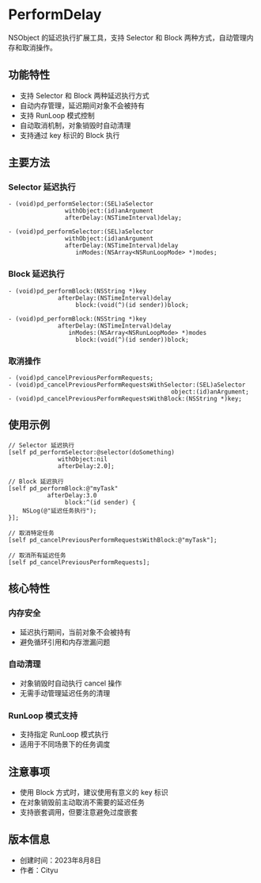 # PerformDelay

NSObject 的延迟执行扩展工具，支持 Selector 和 Block 两种方式，自动管理内存和取消操作。

## 功能特性

- 支持 Selector 和 Block 两种延迟执行方式
- 自动内存管理，延迟期间对象不会被持有
- 支持 RunLoop 模式控制
- 自动取消机制，对象销毁时自动清理
- 支持通过 key 标识的 Block 执行

## 主要方法

### Selector 延迟执行

```objc
- (void)pd_performSelector:(SEL)aSelector 
                withObject:(id)anArgument 
                afterDelay:(NSTimeInterval)delay;

- (void)pd_performSelector:(SEL)aSelector 
                withObject:(id)anArgument 
                afterDelay:(NSTimeInterval)delay 
                   inModes:(NSArray<NSRunLoopMode> *)modes;
```

### Block 延迟执行

```objc
- (void)pd_performBlock:(NSString *)key 
              afterDelay:(NSTimeInterval)delay 
                   block:(void(^)(id sender))block;

- (void)pd_performBlock:(NSString *)key 
              afterDelay:(NSTimeInterval)delay 
                 inModes:(NSArray<NSRunLoopMode> *)modes 
                   block:(void(^)(id sender))block;
```

### 取消操作

```objc
- (void)pd_cancelPreviousPerformRequests;
- (void)pd_cancelPreviousPerformRequestsWithSelector:(SEL)aSelector 
                                              object:(id)anArgument;
- (void)pd_cancelPreviousPerformRequestsWithBlock:(NSString *)key;
```

## 使用示例

```objc
// Selector 延迟执行
[self pd_performSelector:@selector(doSomething) 
              withObject:nil 
              afterDelay:2.0];

// Block 延迟执行
[self pd_performBlock:@"myTask" 
           afterDelay:3.0 
                block:^(id sender) {
    NSLog(@"延迟任务执行");
}];

// 取消特定任务
[self pd_cancelPreviousPerformRequestsWithBlock:@"myTask"];

// 取消所有延迟任务
[self pd_cancelPreviousPerformRequests];
```

## 核心特性

### 内存安全
- 延迟执行期间，当前对象不会被持有
- 避免循环引用和内存泄漏问题

### 自动清理
- 对象销毁时自动执行 cancel 操作
- 无需手动管理延迟任务的清理

### RunLoop 模式支持
- 支持指定 RunLoop 模式执行
- 适用于不同场景下的任务调度

## 注意事项

- 使用 Block 方式时，建议使用有意义的 key 标识
- 在对象销毁前主动取消不需要的延迟任务
- 支持嵌套调用，但要注意避免过度嵌套

## 版本信息

- 创建时间：2023年8月8日
- 作者：Cityu
